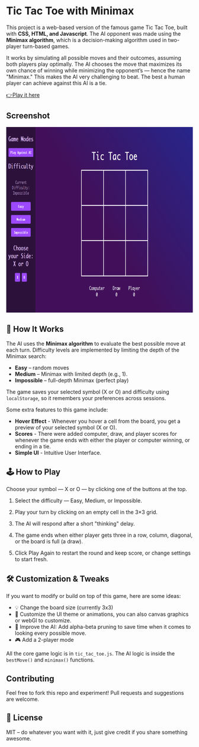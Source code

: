 # Tic Tac Toe with Minimax

This project is a web-based version of the famous game Tic Tac Toe, built with **CSS, HTML, and Javascript**.
The AI opponent was made using the **Minimax algorithm**, which is a decision-making algorithm used in two-player turn-based games. 

It works by simulating all possible moves and their outcomes, 
assuming both players play optimally. The AI chooses the move that maximizes its own chance of winning while minimizing the opponent’s — hence the name "Minimax."
This makes the AI very challenging to beat. The best a human player can achieve against this AI is a tie.

[👉Play it here](https://lawndrift.github.io/Tic-Tac-Toe-with-Minimax/minimax-tic-tac-toe/tic_tac_toe.html)

## Screenshot
<img src="minimax-tic-tac-toe/tic tac toe screenshot.png" height="500px">

## 🧠 How It Works

The AI uses the **Minimax algorithm** to evaluate the best possible move at each turn. Difficulty levels are implemented by limiting the depth of the Minimax search:

- **Easy** – random moves
- **Medium** – Minimax with limited depth (e.g., 1).
- **Impossible** – full-depth Minimax (perfect play)

The game saves your selected symbol (X or O) and difficulty using `localStorage`, so it remembers your preferences across sessions.

Some extra features to this game include:
- **Hover Effect** - Whenever you hover a cell from the board, you get a preview of your selected symbol (X or O).
- **Scores** - There were added computer, draw, and player scores for whenever the game ends with either the player or computer winning, or ending in a tie.
- **Simple UI** - Intuitive User Interface.

## 🕹️ How to Play

Choose your symbol — X or O — by clicking one of the buttons at the top.

1. Select the difficulty — Easy, Medium, or Impossible.

2. Play your turn by clicking on an empty cell in the 3×3 grid.

3. The AI will respond after a short "thinking" delay.

4. The game ends when either player gets three in a row, column, diagonal, or the board is full (a draw).

5. Click Play Again to restart the round and keep score, or change settings to start fresh.

## 🛠️ Customization & Tweaks

If you want to modify or build on top of this game, here are some ideas:

- 💡 Change the board size (currently 3x3)
- 🎨 Customize the UI theme or animations, you can also canvas graphics or webGl to customize.
- 🧪 Improve the AI: Add alpha-beta pruning to save time when it comes to looking every possible move.
- 🎮 Add a 2-player mode

All the core game logic is in `tic_tac_toe.js`. The AI logic is inside the `bestMove()` and `minimax()` functions.

## Contributing

Feel free to fork this repo and experiment! Pull requests and suggestions are welcome.

## 📄 License

MIT – do whatever you want with it, just give credit if you share something awesome.
